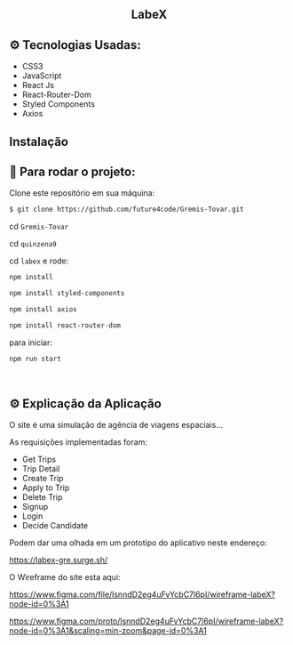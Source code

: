 <h2 align="center">LabeX</h2>

## ⚙️ Tecnologias Usadas:

- CSS3
- JavaScript
- React Js
- React-Router-Dom
- Styled Components
- Axios

## Instalação

## 🏁 Para rodar o projeto:

Clone este repositório em sua máquina:

```bash
$ git clone https://github.com/future4code/Gremis-Tovar.git
```

cd `Gremis-Tovar`

cd `quinzena9`

cd `labex` e rode:

```bash
npm install
```

```bash
npm install styled-components
```

```bash
npm install axios
```

```bash
npm install react-router-dom
```

para iniciar:

```bash
npm run start
```

<br/>

## ⚙️ Explicação da Aplicação

O site é uma simulação de agência de viagens espaciais...

As requisições implementadas foram:

- Get Trips
- Trip Detail
- Create Trip
- Apply to Trip
- Delete Trip
- Signup
- Login
- Decide Candidate

Podem dar uma olhada em um prototipo do aplicativo neste endereço:

https://labex-gre.surge.sh/

O Wireframe do site esta aqui:

https://www.figma.com/file/lsnndD2eg4uFvYcbC7l6pI/wireframe-labeX?node-id=0%3A1

https://www.figma.com/proto/lsnndD2eg4uFvYcbC7l6pI/wireframe-labeX?node-id=0%3A1&scaling=min-zoom&page-id=0%3A1